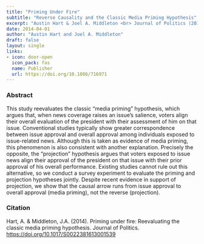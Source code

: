 ```yaml
---
title: "Priming Under Fire"
subtitle: "Reverse Causality and the Classic Media Priming Hypothesis"
excerpt: "Austin Hart & Joel A. Middleton <br> Journal of Politics (2014). <br>*We reevaluate the classic “media priming” hypothesis, which argues that, when news coverage raises an issue’s salience, voters align their overall evaluation of the president with their assessment of him on that issue. We conduct a two-wave survey experiment to disentangle priming from the opposite causal process: projection.*"
date: 2014-04-01
author: "Austin Hart and Joel A. Middleton"
draft: false
layout: single
links:
- icon: door-open
  icon_pack: fas
  name: Publisher
  url: https://doi.org/10.1086/716971
---
```


### Abstract
This study reevaluates the classic “media priming” hypothesis, which argues that, when news coverage raises an issue’s salience, voters align their overall evaluation of the president with their assessment of him on that issue. Conventional studies typically show greater correspondence between issue approval and overall approval among individuals exposed to issue-related news. Although this is taken as evidence of media priming, this phenomenon is also consistent with another explanation. Precisely the opposite, the “projection” hypothesis argues that voters exposed to issue news align their approval of the president on that issue with their prior approval of his overall performance. Existing studies cannot rule out this alternative, so we conduct a survey experiment to evaluate the priming and projection hypotheses jointly. Despite recent evidence in support of projection, we show that the causal arrow runs from issue approval to overall approval (media priming), not the reverse (projection). 

### Citation
Hart, A. & Middleton, J.A. (2014). Priming under fire: Reevaluating the classic media priming hypothesis. Journal of Politics. <https://doi.org/10.1017/S0022381613001539>
